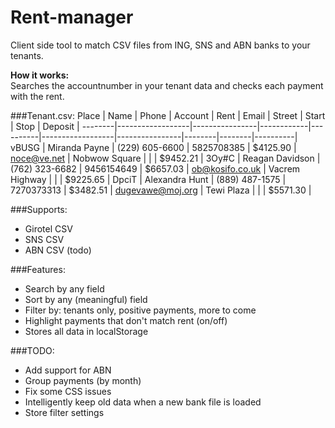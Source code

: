 Rent-manager
============
Client side tool to match CSV files from ING, SNS and ABN banks to your tenants.  

**How it works:**  
Searches the accountnumber in your tenant data and checks each payment with the rent.

###Tenant.csv:
 Place  |       Name       |     Phone      |  Account   |   Rent   |      Email       |     Street     |  Start |  Stop  | Deposit  |
--------|------------------|----------------|------------|----------|------------------|----------------|--------|--------|----------|
 vBUSG  | Miranda Payne    | (229) 605-6600 | 5825708385 | $4125.90 | noce@ve.net      | Nobwow Square  |        |        | $9452.21 |
 3Oy#C  | Reagan Davidson  | (762) 323-6682 | 9456154649 | $6657.03 | ob@kosifo.co.uk  | Vacrem Highway |        |        | $9225.65 |
 DpciT  | Alexandra Hunt   | (889) 487-1575 | 7270373313 | $3482.51 | dugevawe@moj.org | Tewi Plaza     |        |        | $5571.30 |
 
###Supports:
* Girotel CSV
* SNS CSV
* ABN CSV (todo)

###Features:
* Search by any field
* Sort by any (meaningful) field
* Filter by: tenants only, positive payments, more to come
* Highlight payments that don't match rent (on/off)
* Stores all data in localStorage

###TODO:
* Add support for ABN
* Group payments (by month)
* Fix some CSS issues
* Intelligently keep old data when a new bank file is loaded
* Store filter settings